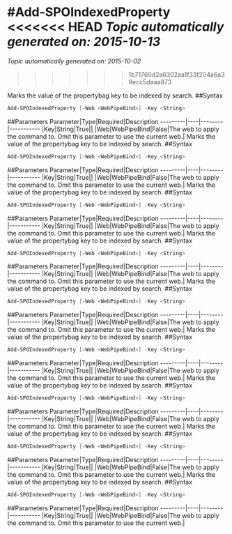 #Add-SPOIndexedProperty
<<<<<<< HEAD
*Topic automatically generated on: 2015-10-13*
=======
*Topic automatically generated on: 2015-10-02*
>>>>>>> 1b71760d2a6302aa1f33f204a6a39ecc5daaa873

Marks the value of the propertybag key to be indexed by search.
##Syntax
```powershell
Add-SPOIndexedProperty [-Web <WebPipeBind>] -Key <String>
```


##Parameters
Parameter|Type|Required|Description
---------|----|--------|-----------
|Key|String|True||
|Web|WebPipeBind|False|The web to apply the command to. Omit this parameter to use the current web.|
Marks the value of the propertybag key to be indexed by search.
##Syntax
```powershell
Add-SPOIndexedProperty [-Web <WebPipeBind>] -Key <String>
```


##Parameters
Parameter|Type|Required|Description
---------|----|--------|-----------
|Key|String|True||
|Web|WebPipeBind|False|The web to apply the command to. Omit this parameter to use the current web.|
Marks the value of the propertybag key to be indexed by search.
##Syntax
```powershell
Add-SPOIndexedProperty [-Web <WebPipeBind>] -Key <String>
```


##Parameters
Parameter|Type|Required|Description
---------|----|--------|-----------
|Key|String|True||
|Web|WebPipeBind|False|The web to apply the command to. Omit this parameter to use the current web.|
Marks the value of the propertybag key to be indexed by search.
##Syntax
```powershell
Add-SPOIndexedProperty [-Web <WebPipeBind>] -Key <String>
```


##Parameters
Parameter|Type|Required|Description
---------|----|--------|-----------
|Key|String|True||
|Web|WebPipeBind|False|The web to apply the command to. Omit this parameter to use the current web.|
Marks the value of the propertybag key to be indexed by search.
##Syntax
```powershell
Add-SPOIndexedProperty [-Web <WebPipeBind>] -Key <String>
```


##Parameters
Parameter|Type|Required|Description
---------|----|--------|-----------
|Key|String|True||
|Web|WebPipeBind|False|The web to apply the command to. Omit this parameter to use the current web.|
Marks the value of the propertybag key to be indexed by search.
##Syntax
```powershell
Add-SPOIndexedProperty [-Web <WebPipeBind>] -Key <String>
```


##Parameters
Parameter|Type|Required|Description
---------|----|--------|-----------
|Key|String|True||
|Web|WebPipeBind|False|The web to apply the command to. Omit this parameter to use the current web.|
Marks the value of the propertybag key to be indexed by search.
##Syntax
```powershell
Add-SPOIndexedProperty [-Web <WebPipeBind>] -Key <String>
```


##Parameters
Parameter|Type|Required|Description
---------|----|--------|-----------
|Key|String|True||
|Web|WebPipeBind|False|The web to apply the command to. Omit this parameter to use the current web.|
Marks the value of the propertybag key to be indexed by search.
##Syntax
```powershell
Add-SPOIndexedProperty [-Web <WebPipeBind>] -Key <String>
```


##Parameters
Parameter|Type|Required|Description
---------|----|--------|-----------
|Key|String|True||
|Web|WebPipeBind|False|The web to apply the command to. Omit this parameter to use the current web.|
Marks the value of the propertybag key to be indexed by search.
##Syntax
```powershell
Add-SPOIndexedProperty [-Web <WebPipeBind>] -Key <String>
```


##Parameters
Parameter|Type|Required|Description
---------|----|--------|-----------
|Key|String|True||
|Web|WebPipeBind|False|The web to apply the command to. Omit this parameter to use the current web.|

